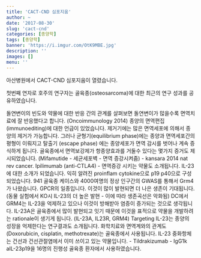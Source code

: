 ```yaml
---
title: 'CACT-CND 심포지움'
author: ~
date: '2017-08-30'
slug: 'cact-cnd'
categories: [종양학]
tags: [종양학]
banner: 'https://i.imgur.com/OtK9MBE.jpg'
description: ''
images: []
menu: ''
---
```


아산병원에서 CACT-CND 심포지움이 열렸습니다.

첫번째 연자로 호주의 연구자는 골육종(osteosarcoma)에 대한 최근의 연구 성과를 공유하였습니다.

<!--more-->

돌연변이의 빈도와 약물에 대한 반응 간의 관계를 살펴보면 돌연변이가 많을수록 면역치료에 잘 반응했다고 합니다. (Oncoimmunology 2014)
종양의 면역편집(immunoediting)에 대한 언급이 있었습니다. 제거기에는 많은 면역세포에 의해서 종양의 제거가 가능합니다. 그러나 균형기(equilibrium phase)에는 종양과 면역세포간의 평형이 이뤄지고 탈출기 (escape phase) 에는 종양세포가 면역 감시를 벗어나 계속 증식하게 됩니다. 
골육종에서 면역보강제가 항종양효과를 거둘수 있다는 몇가지 증거도 제시되었습니다. (Mifamutide - 세균세포벽 - 면역 증강시켜줌) - kansara 2014 nat rev cancer. Ipilimumab (anti-CTLA4) - 면역증강 시키는 약물도 소개됩니다.
IL-23에 대한 소개가 되었습니다. 익히 알려진 proinflam cytokine으로 p19 p40으로 구성되었습니다. 941 골육종 케이스와 4000여명의 정상 인구간의 GWAS를 통해서 Grm4가 나왔습니다. GPCR의 일종입니다. 이것이 많이 발현되면 더 나은 생존이 기대됩니다. (동물 실험에서 KO시 IL-23의 더 높은 발현 - 이에 따라 생존곡선은 악화됨)
DC에서 GRM4는 IL-23을 억제하고 있으나 이것이 방해받아 염증이 증가되는 것으로 생각됩니다.
IL-23A은 골육종에서 많이 발현되고 잇기 때문에 이것을 표적으로 약물을 개발하려는 rationale이 생기게 됩니다. (IL-23A, IL23R, GRM4)
Targeting IL-23는 종양의 성장을 억제한다는 연구결과도 소개됩니다. 화학치료와 면역계와의 관계도 (Doxorubicin, cisplatin, methotrexate)는 골육종에서 사용됩니다. 
IL-23 중화항체는 건선과 건선관절염에서 이미 쓰이고 있는 약물입니다. - Tildrakizumab - IgG1k aIL-23p19을 16명의 진행성 골육종 환자에서 사용하였습니다.


